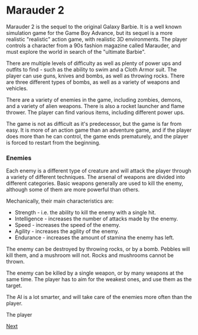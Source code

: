 # Marauder 2

Marauder 2 is the sequel to the original Galaxy Barbie. It is a well known simulation game for the Game Boy Advance, but its sequel is a more realistic "realistic" action game, with realistic 3D environments. The player controls a character from a 90s fashion magazine called Marauder, and must explore the world in search of the "ultimate Barbie".

There are multiple levels of difficulty as well as plenty of power ups and outfits to find - such as the ability to swim and a Cloth Armor suit. The player can use guns, knives and bombs, as well as throwing rocks. There are three different types of bombs, as well as a variety of weapons and vehicles.

There are a variety of enemies in the game, including zombies, demons, and a variety of alien weapons. There is also a rocket launcher and flame thrower. The player can find various items, including different power ups.

The game is not as difficult as it's predecessor, but the game is far from easy. It is more of an action game than an adventure game, and if the player does more than he can control, the game ends prematurely, and the player is forced to restart from the beginning.

### Enemies

Each enemy is a different type of creature and will attack the player through a variety of different techniques. The arsenal of weapons are divided into different categories. Basic weapons generally are used to kill the enemy, although some of them are more powerful than others.

Mechanically, their main characteristics are:

*   Strength - i.e. the ability to kill the enemy with a single hit.
*   Intelligence - increases the number of attacks made by the enemy.
*   Speed - increases the speed of the enemy.
*   Agility - increases the agility of the enemy.
*   Endurance - increases the amount of stamina the enemy has left.

The enemy can be destroyed by throwing rocks, or by a bomb. Pebbles will kill them, and a mushroom will not. Rocks and mushrooms cannot be thrown.

The enemy can be killed by a single weapon, or by many weapons at the same time. The player has to aim for the weakest ones, and use them as the target.

The AI is a lot smarter, and will take care of the enemies more often than the player.

The player

[Next](072.md)